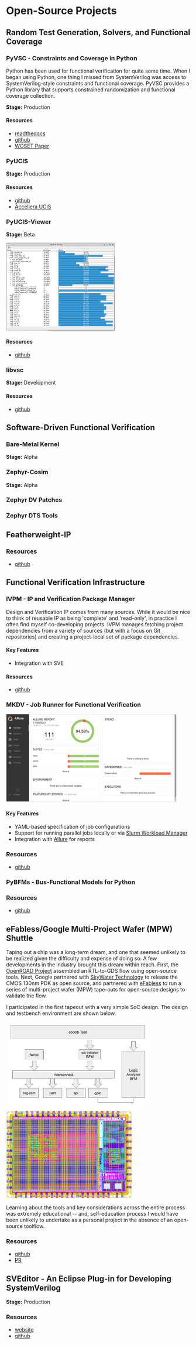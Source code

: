 # Open-Source Projects

## Random Test Generation, Solvers, and Functional Coverage

### PyVSC - Constraints and Coverage in Python
Python has been used for functional verification for quite 
some time. When I began using Python, one thing I missed
from SystemVerilog was access to SystemVerilog-style 
constraints and functional coverage. PyVSC provides a
Python library that supports constrained randomization
and functional coverage collection.

**Stage:** Production

#### Resources
- [readthedocs](https://pyvsc.readthedocs.io/en/latest/)
- [github](https://github.com/fvutils/pyvsc)
- [WOSET Paper](publications/2020_WOEST_SvStyle_Constraints_Coverage_in_Python.pdf)

### PyUCIS

**Stage:** Production

#### Resources
- [github](https://github.com/pyucis)
- [Accellera UCIS](https://www.accellera.org/downloads/standards/ucis)

### PyUCIS-Viewer

**Stage:** Beta

<img src="images/RISCV-DV_Coverage.PNG" height="240"/>

#### Resources
- [github](https://github.com/fvutils/pyucis-viewer)

### libvsc

**Stage:** Development

#### Resources
- [github](https://github.com/fvutils/libucis)

## Software-Driven Functional Verification

### Bare-Metal Kernel

**Stage:** Alpha

### Zephyr-Cosim

**Stage:** Alpha

### Zephyr DV Patches

### Zephyr DTS Tools

## Featherweight-IP

### Resources
- [github](https://github.com/featherweight-ip)

## Functional Verification Infrastructure

### IVPM - IP and Verification Package Manager
Design and Verification IP comes from many sources. While it 
would be nice to think of reusable IP as being 'complete' and
'read-only', in practice I often find myself co-developing
projects. IVPM manages fetching project dependencies from a
variety of sources (but with a focus on Git repositories) and
creating a project-local set of package dependencies. 

#### Key Features
- Integration with SVE

#### Resources
- [github](https://github.com/fvutils/ipvm)

### MKDV - Job Runner for Functional Verification

<img src="images/AllureRegression.png" height="240"/>

#### Key Features
- YAML-based specification of job configurations
- Support for running parallel jobs locally or via [Slurm Workload Manager](https://slurm.schedmd.com/documentation.html)
- Integration with [Allure](https://docs.qameta.io/allure/) for reports


### Resources
- [github](https://github.com/fvutils/mkdv)


### PyBFMs - Bus-Functional Models for Python

### Resources
- [github](https://github.com/pybfms)

## eFabless/Google Multi-Project Wafer (MPW) Shuttle
Taping out a chip was a long-term dream, and one that seemed unlikely
to be realized given the difficulty and expense of doing so. A few 
developments in the industry brought this dream within reach. 
First, the [OpenROAD Project](https://theopenroadproject.org/) assembled
an RTL-to-GDS flow using open-source tools. Next, Google partnered with 
[SkyWater Technology](https://www.skywatertechnology.com/) 
to release the CMOS 130nm PDK as open source, and partnered with 
[eFabless](https://efabless.com/) to run a series of 
multi-project wafer (MPW) tape-outs for open-source designs to 
validate the flow.

I participated in the first tapeout with a very simple SoC design. 
The design and testbench environment are shown below.

<img src="images/fwpayload_tb_diagram.png" height="240"/>

<img src="images/FWPayload_rot.PNG" height="240"/>

Learning about the tools and key considerations across the entire
process was extremely educational -- and, self-education process I
would have been unlikely to undertake as a personal project in 
the absence of an open-source toolflow.


### Resources
- [github](https://github.com/mballance/caravel_fwpayload)
- [PR](https://www.businesswire.com/news/home/20210406005366/en/First-Google-Sponsored-MPW-Shuttle-Launched-at-SkyWater-with-40-Open-Source-Community-Submitted-Designs)


## SVEditor - An Eclipse Plug-in for Developing SystemVerilog

**Stage:** Production

### Resources
- [website](https://sites.google.com/site/svedvkit)
- [github](https://github.com/sveditor/sveditor)






